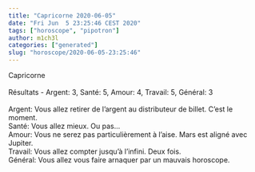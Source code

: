 ```yaml
---
title: "Capricorne 2020-06-05"
date: "Fri Jun  5 23:25:46 CEST 2020"
tags: ["horoscope", "pipotron"]
author: m1ch3l
categories: ["generated"]
slug: "horoscope/2020-06-05-23:25:46"
---
```


Capricorne<br>
<br>
Résultats - Argent: 3, Santé: 5, Amour: 4, Travail: 5, Général: 3<br>
<br>
Argent:  Vous allez retirer de l’argent au distributeur de billet. C’est le moment.<br>
Santé:   Vous allez mieux. Ou pas...<br>
Amour:   Vous ne serez pas particulièrement à l’aise. Mars est aligné avec Jupiter.<br>
Travail: Vous allez compter jusqu’à l’infini. Deux fois.<br>
Général: Vous allez vous faire arnaquer par un mauvais horoscope.<br>
